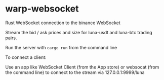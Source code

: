 # warp-websocket
Rust WebSocket connection to the binance WebSocket

Stream the bid / ask prices and size for luna-usdt and luna-btc trading pairs.

Run the server with `cargo run` from the command line

To connect a client:

Use an app like WebSocket Client (from the App store) or websocat (from the command line) to connect to the stream via 127.0.0.1:9999/luna

